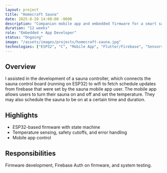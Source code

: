 ```yaml
---
layout: project
title: "Homecraft Sauna"
date: 2025-8-20 14:00:00 -0600
description: "Companion mobile app and embedded firmware for a smart sauna controller."
duration: "12 weeks"
role: "Embedded + App Developer"
status: "Ongoing"
image: "/assets/images/projects/homecraft-sauna.jpg"
technologies: ["ESP32", "C", "Mobile App", "Flutter/Firebase", "Sensors"]
---
```


## Overview

I assisted in the development of a sauna controller, which connects the sauna control board (running on ESP32) to wifi to fetch schedule updates from firebase that were set by the sauna mobile app user. The mobile app allows users to turn their sauna on and off and set the temperature. They may also schedule the sauna to be on at a certain time and duration.

## Highlights

- ESP32-based firmware with state machine
- Temperature sensing, safety cutoffs, and error handling
- Mobile app control

## Responsibilities

Firmware development, Firebase Auth on firmware, and system testing.


